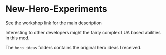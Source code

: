 # New-Hero-Experiments

See the workshop link for the main description

Interesting to other developers might the fairly complex LUA based abilities in this mod.

The `hero ideas` folders contains the original hero ideas I received.
